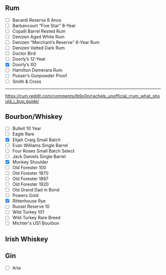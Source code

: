 ## Rum
- [ ] Bacardi Reserva 8 Anos
- [ ] Barbancourt “Five Star” 8-Year
- [ ] Copalli Barrel Rested Rum
- [ ] Denizen Aged White Rum
- [ ] Denizen “Merchant’s Reserve” 8-Year Rum
- [ ] Denizen Vatted Dark Rum
- [ ] Doctor Bird
- [ ] Doorly’s 12-Year
- [X] Doorly’s XO
- [ ] Hamilton Demerara Rum
- [ ] Pusser’s Gunpowder Proof
- [ ] Smith & Cross
---
https://rum.reddit.com/comments/lb9y0n/rachels_unofficial_rrum_what_should_i_buy_guide/  

## Bourbon/Whiskey
- [ ] Bulleit 10 Year
- [ ] Eagle Rare
- [X] Elijah Craig Small Batch
- [ ] Evan Williams Single Barrel
- [ ] Four Roses Small Batch Select
- [ ] Jack Daniels Single Barrel
- [X] Monkey Shoulder
- [ ] Old Forester 100
- [ ] Old Forester 1870
- [ ] Old Forester 1897
- [ ] Old Forester 1920
- [ ] Old Grand Dad in Bond
- [ ] Powers Gold
- [X] Rittenhouse Rye
- [ ] Russel Reserve 10
- [ ] Wild Turkey 101
- [ ] Wild Turkey Rare Breed
- [ ] Michter's US1 Bourbon

## Irish Whiskey

## Gin
- [ ] Aria
